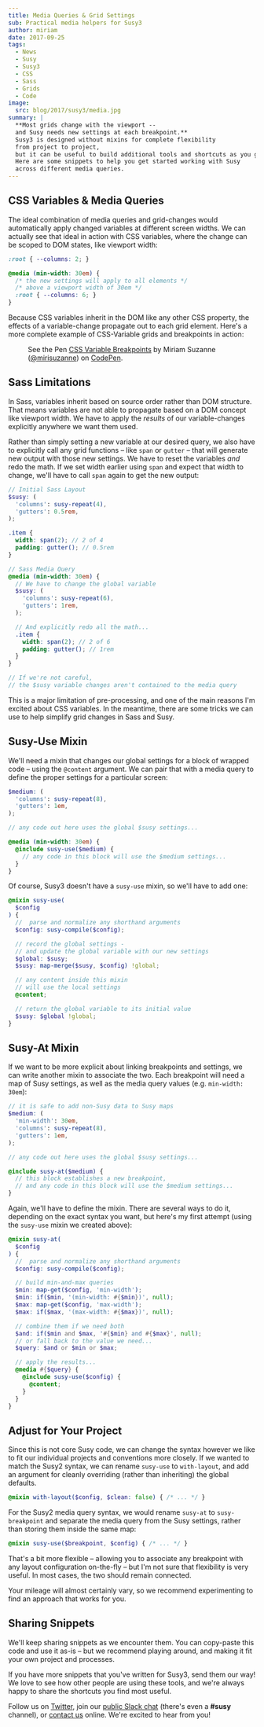 ```yaml
---
title: Media Queries & Grid Settings
sub: Practical media helpers for Susy3
author: miriam
date: 2017-09-25
tags:
  - News
  - Susy
  - Susy3
  - CSS
  - Sass
  - Grids
  - Code
image:
  src: blog/2017/susy3/media.jpg
summary: |
  **Most grids change with the viewport --
  and Susy needs new settings at each breakpoint.**
  Susy3 is designed without mixins for complete flexibility
  from project to project,
  but it can be useful to build additional tools and shortcuts as you go.
  Here are some snippets to help you get started working with Susy
  across different media queries.
---
```


## CSS Variables & Media Queries

The ideal combination of media queries and grid-changes would
automatically apply changed variables at different screen widths. We can
actually see that ideal in action with CSS variables, where the change
can be scoped to DOM states, like viewport width:

```scss
:root { --columns: 2; }

@media (min-width: 30em) {
  /* the new settings will apply to all elements */
  /* above a viewport width of 30em */
  :root { --columns: 6; }
}
```

Because CSS variables inherit in the DOM like any other CSS property,
the effects of a variable-change propagate out to each grid element.
Here's a more complete example of CSS-Variable grids and breakpoints in
action:

<figure class="extend-small">
  <p data-height="400" data-theme-id="0" data-slug-hash="NadbNR" data-default-tab="css,result" data-user="mirisuzanne" data-embed-version="2" data-pen-title="CSS Variable Breakpoints" class="codepen">See the Pen <a href="https://codepen.io/mirisuzanne/pen/NadbNR/">CSS Variable Breakpoints</a> by Miriam Suzanne (<a href="https://codepen.io/mirisuzanne">@mirisuzanne</a>) on <a href="https://codepen.io">CodePen</a>.</p>
  <script async src="https://production-assets.codepen.io/assets/embed/ei.js"></script>
</figure>

## Sass Limitations

In Sass, variables inherit based on source order rather than DOM
structure. That means variables are not able to propagate based on a DOM
concept like viewport width. We have to apply the *results* of our
variable-changes explicitly anywhere we want them used.

Rather than simply setting a new variable at our desired query, we also
have to explicitly call any grid functions – like `span` or `gutter` –
that will generate new output with those new settings. We have to reset
the variables *and* redo the math. If we set width earlier using `span`
and expect that width to change, we'll have to call `span` again to get
the new output:

```scss
// Initial Sass Layout
$susy: (
  'columns': susy-repeat(4),
  'gutters': 0.5rem,
);

.item {
  width: span(2); // 2 of 4
  padding: gutter(); // 0.5rem
}

// Sass Media Query
@media (min-width: 30em) {
  // We have to change the global variable
  $susy: (
    'columns': susy-repeat(6),
    'gutters': 1rem,
  );

  // And explicitly redo all the math...
  .item {
    width: span(2); // 2 of 6
    padding: gutter(); // 1rem
  }
}

// If we're not careful,
// the $susy variable changes aren't contained to the media query
```

This is a major limitation of pre-processing, and one of the main
reasons I'm excited about CSS variables. In the meantime, there are some
tricks we can use to help simplify grid changes in Sass and Susy.

## Susy-Use Mixin

We'll need a mixin that changes our global settings for a block of
wrapped code – using the `@content` argument. We can pair that with a
media query to define the proper settings for a particular screen:

```scss
$medium: (
  'columns': susy-repeat(8),
  'gutters': 1em,
);

// any code out here uses the global $susy settings...

@media (min-width: 30em) {
  @include susy-use($medium) {
    // any code in this block will use the $medium settings...
  }
}
```

Of course, Susy3 doesn't have a `susy-use` mixin, so we'll have to add
one:

```scss
@mixin susy-use(
  $config
) {
  //  parse and normalize any shorthand arguments
  $config: susy-compile($config);

  // record the global settings -
  // and update the global variable with our new settings
  $global: $susy;
  $susy: map-merge($susy, $config) !global;

  // any content inside this mixin
  // will use the local settings
  @content;

  // return the global variable to its initial value
  $susy: $global !global;
}
```

## Susy-At Mixin

If we want to be more explicit about linking breakpoints and settings,
we can write another mixin to associate the two. Each breakpoint will
need a map of Susy settings, as well as the media query values (e.g.
`min-width: 30em`):

```scss
// it is safe to add non-Susy data to Susy maps
$medium: (
  'min-width': 30em,
  'columns': susy-repeat(8),
  'gutters': 1em,
);

// any code out here uses the global $susy settings...

@include susy-at($medium) {
  // this block establishes a new breakpoint,
  // and any code in this block will use the $medium settings...
}
```

Again, we'll have to define the mixin. There are several ways to do it,
depending on the exact syntax you want, but here's my first attempt
(using the `susy-use` mixin we created above):

```scss
@mixin susy-at(
  $config
) {
  //  parse and normalize any shorthand arguments
  $config: susy-compile($config);

  // build min-and-max queries
  $min: map-get($config, 'min-width');
  $min: if($min, '(min-width: #{$min})', null);
  $max: map-get($config, 'max-width');
  $max: if($max, '(max-width: #{$max})', null);

  // combine them if we need both
  $and: if($min and $max, '#{$min} and #{$max}', null);
  // or fall back to the value we need...
  $query: $and or $min or $max;

  // apply the results...
  @media #{$query} {
    @include susy-use($config) {
      @content;
    }
  }
}
```

## Adjust for Your Project

Since this is not core Susy code, we can change the syntax however we
like to fit our individual projects and conventions more closely. If we
wanted to match the Susy2 syntax, we can rename `susy-use` to
`with-layout`, and add an argument for cleanly overriding (rather than
inheriting) the global defaults.

```scss
@mixin with-layout($config, $clean: false) { /* ... */ }
```

For the Susy2 media query syntax, we would rename `susy-at` to
`susy-breakpoint` and separate the media query from the Susy settings,
rather than storing them inside the same map:

```scss
@mixin susy-use($breakpoint, $config) { /* ... */ }
```

That's a bit more flexible – allowing you to associate any breakpoint
with any layout configuration on-the-fly – but I'm not sure that
flexibility is very useful. In most cases, the two should remain
connected.

Your mileage will almost certainly vary, so we recommend experimenting
to find an approach that works for you.

## Sharing Snippets

We'll keep sharing snippets as we encounter them. You can copy-paste
this code and use it as-is – but we recommend playing around, and making
it fit your own project and processes.

If you have more snippets that you've written for Susy3, send them our
way! We love to see how other people are using these tools, and we're
always happy to share the shortcuts you find most useful.

Follow us on [Twitter], join our [public Slack chat] (there's even a
**\#susy** channel), or [contact us] online. We're excited to hear from
you!

[Twitter]: https://twitter.com/oddbird
[public Slack chat]: http://friends.oddbird.net
[contact us]: /contact/

